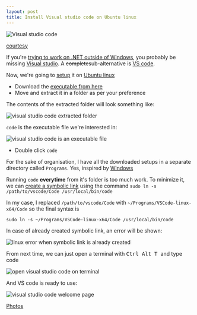 ```yaml
---
layout: post
title: Install Visual studio code on Ubuntu linux
---
```


![Visual studio code](http://www.omnisharp.net/images/vscode.png)

[courtesy](http://www.omnisharp.net/)

If you're [trying to work on .NET outside of Windows](http://xameeramir.github.io/install-asp-net-vnext-ubuntu-linux/), you probably be missing [Visual studio](https://www.visualstudio.com/). A <strike>complete</strike>sub-alternative is [VS code](https://code.visualstudio.com/).

Now, we're going to [setup](https://code.visualstudio.com/docs/editor/setup) it on [Ubuntu linux](http://www.ubuntu.com/)

 - Download the [executable from here](https://code.visualstudio.com/)
 - Move and extract it in a folder as per your preference

The contents of the extracted folder will look something like:

![visual studio code extracted folder](https://lh3.googleusercontent.com/hj7w01EKuNwe56sDu-h8tIWNo_uUhfOF9cl0kL1VHTx1p1zl31R_elTqwzhjRfdn7dh0EjKVC2tVk-OMGW77bCNILG6hPo88OBu7fWCSDdCOuYdidZiQfRjTSF_AE0s0vfdIhkYThC5vrfuznbT9HJC-BusHkH4ioqujUBsnO1ABtqy9ODHeWJ8gim8f6TZc5Ena16uab4plfGt0wVANRIwAvpwFYAKduBZnXbxFbfm0C3jPvMsRe8JQQFRL9V0jLiTkVERQux_NBebbokW4rC8E0S49T46e3efMW854L8oiLDi0yZ3sqULf20ylWha9166q5iv6j_EreVZDPdRVUeayVGaV8A-kC__nfQNiRrHgl_8c5kVq-eYa6nxQjmGbhob7vzv_fifP7E6JiIsvpoW-SxCJOLGmaZpWtt2M1Y_d9jwgHDWCjKvGW-H4HOhuL3yh6MLijkOjuM2tqDV4Mn7iTaaHinPWHM1SmoX-WEI4J1N6IaazY0SijkaaUJAWnoLix_N040xC4LtND-jqtf0BfqGwbHv6hQTejGPunxs0F3BfExny3lqiuuwoiggI7goY=w1234-h353-no) 

`code` is the executable file we're interested in:

![visual studio code is an executable file](https://lh3.googleusercontent.com/lno1v_aedIcyTdhEa1Yk62SxcjdN_P6cWaS8dG1O--fViQ-bL-maxxtetiIvnqpJo66RR6CU1kucTQImuIRWqX0r_h8v8WmMnxYeJJHrlG224exL7CBX2ZGwGcrSUyBN766YKjsjDOmU0wFKPHBqB07jiuHd_yCj8cuQbkXYKqGts3IXszf0l0iNGtzwmdkGf_zuD67Dwm6YzcdjlUPa5HTNuhyi4LNXa5E_bvtYgxpowYCuzoFvM_Zd4jFOjEgK3IYSRgKlcc3QyPc-0HruFMDROBH4Mh_YjpaIgUNNrIKWSI0wMRMFgTBwCasvzmD02xhpecWl_T5cAyMQRDDfhD8GSDd-knYYMHyH1LrXBeUAJcQLuJDil36R6LrtrwYsStST8a9i8XX6aPXEQFTP99oQE0ISrM-uysh-whN88H7PINu_ByTUqq2ZZHIA66bEL6KsgiXAR8FiIe4u2r2hUWmj8VK7KUnchWmDBxMGRD1iaI3xCwsYD3GIDaaovzKeuDA2Rz_Zs0OdcFPi0Nx0G22rlBo-Knl4JljQOrKfMGgUEg9X2oVQWrcesNNHmNGQwSoc=w545-h526-no)

 - Double click `code`

For the sake of organisation, I have all the downloaded setups in a separate directory called `Programs`. Yes, inspired by [Windows](https://www.microsoft.com/en-in/windows)

Running `code` **everytime** from it's folder is too much work. To minimize it, we can [create a symbolic link](http://askubuntu.com/a/616082/219603) using the command `sudo ln -s /path/to/vscode/Code /usr/local/bin/code`

In my case, I replaced `/path/to/vscode/Code` with `~/Programs/VSCode-linux-x64/Code` so the final syntax is

`sudo ln -s ~/Programs/VSCode-linux-x64/Code /usr/local/bin/code`

In case of already created symbolic link, an error will be shown:

![linux error when symbolic link is already created](https://lh3.googleusercontent.com/scbRBa5nLd_IoQnXnnbFZicvMfrDEsu-h282A_zpjAzLDLdOdrLuZkhgYExxOczP0c96tlYbW2nPksmELy0rnxhRzRZtzsff-zucSg4qYa7R7EeLGpjS97OU0wfpY3s0ZLol5lWydGdPqbndUaeGS72w6NzKvxrJRQn2VWx2Cf0x62_XJPzlMSROXzNHasqMGPC19tJfw5r4ztrHDDU9kIH1_LzA8Y_gEo-9UXCr8EsdtojTO0tJxrTUSdYy0Zek00ewVwtSOIQCB1_1WzNI2JgUuWR3iqbT3_UmyIzuCveE9QE89c5hFDvyNu2YhIBxlR-_zFJ6LNfM-NOLbsnvD1TQc89VoEGRmo1agL-f1iXecqQgr3cAM_alDd4XHrwQ0tfOQfS_tX8nRTeov1Y4e7uRshkljGxiV9fME5WABdFQ7yHRmKdA4txx9rN4Xh6uiFiC0YQfWdMTH3jZJPvHt9_BZVUAPh91-DnYprDuiN7k1jl6rotbUHnRbTUfM2hyvahOvglBatKaAfk4X0GPKT07xKt_-wSiCy98lhh5lhutF-x44Kr6kP9yOY6zkdpJwmFf=w722-h197-no)

From next time, we can just open a terminal with <kbd> Ctrl </kbd> <kbd> Alt </kbd> <kbd> T </kbd> and type code

![open visual studio code on terminal](https://lh3.googleusercontent.com/-gGXfrVgvd2QWSGg6ZK2VqsDkJnoSI2Sx5reaCgGBrWSuXM79e63Mj9PKRuVksDKZpuPuP7V2o0QQi_xc0a-CtIJk4q3UObOVxPNISLD2MnPagwwtng8Ew7ZKgiu7UDHg_v5opKgqPerdHnFUtgjydPm_eo0CyluiwW6uP3h4jaaXbLtP5mynOMwly9VPt3iEzeQqeYJnU1XGY9ivAEOuj5Q2-h7lM4bNPZRmANgtnDfZMRO6sMh3nlZz1Wuu_Pdnp2qldHJlksk1hWrOkt_sU3uBseMq0TrCAFX5LP2TbQYfifjEJpfAi3lHvDn6M8SX20_9GmHwjmuA1w__GQASr4KWqvF4vahquBwuDPeMORF_cRpDyhVZ_pyX1Qk4lVwlXXrXALnI4fEYpvZtekRLzKf0cyYqbS69UKJpLWodUtk8a9SSMFTbwcg_Q3bIwBkkKNd7NkDcqqDH9ODA0YztSE5364oHnlIV0XHEqm7tH1otALMZ84FmcZLbAIbbz8JaLw7L0ZoGzjU3Nti86ry65YtK2_5ba9l2KsldC7H_3uGfqJxLIYLSAskYAg5GM1OTfUz=w722-h199-no)

And VS code is ready to use:

![visual studio code welcome page](https://lh3.googleusercontent.com/RTMTkA9XdbBo-mzjSGfYSaX0vox9NwlgVgrb7nFV7mGN3jl-tH1kAeXTJ2_CCvonp2xi4xUrE3FC7N1JPozx3NYYXakLno4BPrr0oRfVoHSze7bGyHkeSqd8Pfr_jomLLoLB-GNPHf2cWBrdwoghBoM63YUQtIcpA8ssO98wNY9aEiz7HxIUB0nsrrDXaJ0jUYk3Rtu4fS_FQ7_ETuAv0lRQ72twH6FDBVeTPOSvZlb1xdQpdkyd-Ise3EuszMy7hzQgPI4_cU_Ah8NCeD4sLb3Qq9d6M7TSe8FgGMo8EOW3s3j-a-noagUysJhF6i6-UgUUfIz1L_f2fKA28eN2oO_-QeBuKJ-Qfh9tGZzEx4cFMiTDhWJALPcJKHP8g6USLQ3gzBAUC2Pw_zBL68RMMoeeuQDv5VaJWMWPzNQmsLLgQipaiL-a1Q35yiJtNLMZDQPOHup4aFxWm3bvyhkFQi9V9xvdtZLeUingqKCgSvqgKZkDqhpgqTuDzQYz1rs-7dg9vYieBkZh1ru2QHq8Jj0oJYW_2B7Q3HI7S9moGESX8CzF6ymfXpuKcmhqouxMajQL=w1114-h637-no)

[Photos](https://goo.gl/photos/Mg4vCPgbdUGFsCrm6)
